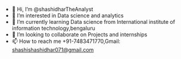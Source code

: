 - 👋 Hi, I’m @shashidharTheAnalyst
- 👀 I’m interested in Data science and analytics
- 🌱 I’m currently learning Data science from International institute of information technology,bengaluru
- 💞️ I’m looking to collaborate on Projects and internships
- 📫 How to reach me +91-7483471770,Gmail: shashishashidhar071@gmail.com

<!---
shashidharTheAnalyst/shashidharTheAnalyst is a ✨ special ✨ repository because its `README.md` (this file) appears on your GitHub profile.
You can click the Preview link to take a look at your changes.
--->
